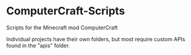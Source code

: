# ComputerCraft-Scripts
Scripts for the Minecraft mod ComputerCraft

Individual projects have their own folders, but most require custom APIs found in the "apis" folder.
